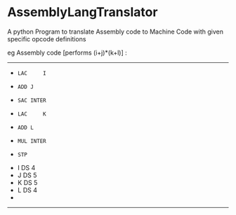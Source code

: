 # AssemblyLangTranslator
A python Program to translate Assembly code to Machine Code with given specific opcode definitions

eg Assembly code [performs (i+j)*(k+l)] :
*********************
*     LAC     I     
*     ADD J
*     SAC INTER
*     LAC     K
*     ADD L
*     MUL INTER
*     STP
* I   DS  4
* J   DS  5
* K   DS  5
* L   DS  4
*
*********************
